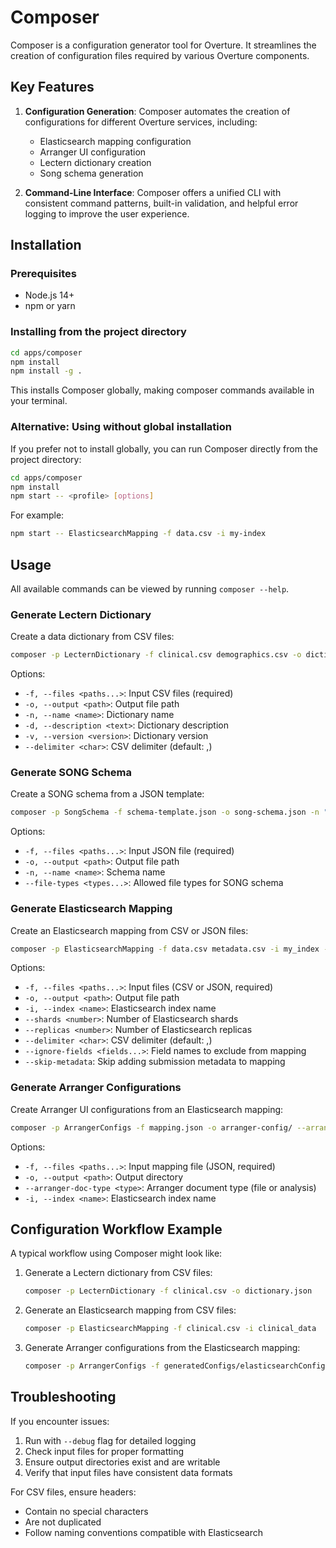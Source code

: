 # Composer

Composer is a configuration generator tool for Overture. It streamlines the creation of configuration files required by various Overture components.

## Key Features

1. **Configuration Generation**: Composer automates the creation of configurations for different Overture services, including:

   - Elasticsearch mapping configuration
   - Arranger UI configuration
   - Lectern dictionary creation
   - Song schema generation

2. **Command-Line Interface**: Composer offers a unified CLI with consistent command patterns, built-in validation, and helpful error logging to improve the user experience.

## Installation

### Prerequisites

- Node.js 14+
- npm or yarn

### Installing from the project directory

```bash
cd apps/composer
npm install
npm install -g .
```

This installs Composer globally, making composer commands available in your terminal.

### Alternative: Using without global installation

If you prefer not to install globally, you can run Composer directly from the project directory:

```bash
cd apps/composer
npm install
npm start -- <profile> [options]
```

For example:

```bash
npm start -- ElasticsearchMapping -f data.csv -i my-index
```

## Usage

All available commands can be viewed by running `composer --help`.

### Generate Lectern Dictionary

Create a data dictionary from CSV files:

```bash
composer -p LecternDictionary -f clinical.csv demographics.csv -o dictionary.json -n "Clinical Dictionary" -v "2.0.0"
```

Options:

- `-f, --files <paths...>`: Input CSV files (required)
- `-o, --output <path>`: Output file path
- `-n, --name <name>`: Dictionary name
- `-d, --description <text>`: Dictionary description
- `-v, --version <version>`: Dictionary version
- `--delimiter <char>`: CSV delimiter (default: ,)

### Generate SONG Schema

Create a SONG schema from a JSON template:

```bash
composer -p SongSchema -f schema-template.json -o song-schema.json -n "Analysis Schema" --file-types bam vcf fastq
```

Options:

- `-f, --files <paths...>`: Input JSON file (required)
- `-o, --output <path>`: Output file path
- `-n, --name <name>`: Schema name
- `--file-types <types...>`: Allowed file types for SONG schema

### Generate Elasticsearch Mapping

Create an Elasticsearch mapping from CSV or JSON files:

```bash
composer -p ElasticsearchMapping -f data.csv metadata.csv -i my_index --shards 3 --replicas 2 -o es-mapping.json
```

Options:

- `-f, --files <paths...>`: Input files (CSV or JSON, required)
- `-o, --output <path>`: Output file path
- `-i, --index <name>`: Elasticsearch index name
- `--shards <number>`: Number of Elasticsearch shards
- `--replicas <number>`: Number of Elasticsearch replicas
- `--delimiter <char>`: CSV delimiter (default: ,)
- `--ignore-fields <fields...>`: Field names to exclude from mapping
- `--skip-metadata`: Skip adding submission metadata to mapping

### Generate Arranger Configurations

Create Arranger UI configurations from an Elasticsearch mapping:

```bash
composer -p ArrangerConfigs -f mapping.json -o arranger-config/ --arranger-doc-type analysis -i clinical_data
```

Options:

- `-f, --files <paths...>`: Input mapping file (JSON, required)
- `-o, --output <path>`: Output directory
- `--arranger-doc-type <type>`: Arranger document type (file or analysis)
- `-i, --index <name>`: Elasticsearch index name

## Configuration Workflow Example

A typical workflow using Composer might look like:

1. Generate a Lectern dictionary from CSV files:

   ```bash
   composer -p LecternDictionary -f clinical.csv -o dictionary.json
   ```

2. Generate an Elasticsearch mapping from CSV files:

   ```bash
   composer -p ElasticsearchMapping -f clinical.csv -i clinical_data
   ```

3. Generate Arranger configurations from the Elasticsearch mapping:
   ```bash
   composer -p ArrangerConfigs -f generatedConfigs/elasticsearchConfigs/mapping.json
   ```

## Troubleshooting

If you encounter issues:

1. Run with `--debug` flag for detailed logging
2. Check input files for proper formatting
3. Ensure output directories exist and are writable
4. Verify that input files have consistent data formats

For CSV files, ensure headers:

- Contain no special characters
- Are not duplicated
- Follow naming conventions compatible with Elasticsearch
